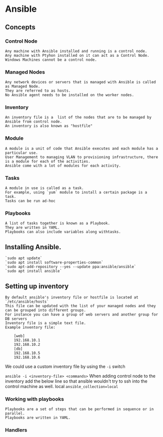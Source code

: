 # Ansible

## Concepts

### Control Node
    Any machine with Ansible installed and running is a control node. 
    Any machine with Ptyhon installed on it can act as a Control Node.
    Windows Machines cannot be a control node.

### Managed Nodes
    Any network devices or servers that is managed with Ansible is called as Managed Node.
    They are referred to as hosts.
    No Ansible agent needs to be installed on the worker nodes.

### Inventory
    An inventory file is a  list of the nodes that are to be managed by Ansible from control node. 
    An inventory is also known as "hostfile"

### Module
    A module is a unit of code that Ansible executes and each module has a particular use.
    User Management to managing VLAN to provisioning infrastructure, there is a module for each of the activities. 
    Ansible come with a lot of modules for each activity.

### Tasks
    A module in use is called as a task. 
    For example, using `yum` module to install a certain package is a task.
    Tasks can be run ad-hoc

### Playbooks
    A list of tasks together is known as a Playbook. 
    They are written in YAML.
    Playbooks can also include variables along withtasks.


## Installing Ansible.

    `sudo apt update`
    `sudo apt install software-properties-common`
    `sudo apt-add-repository --yes --update ppa:ansible/ansible`
    `sudo apt install ansible`


## Setting up inventory

    By default ansible's inventory file or hostfile is located at `/etc/ansible/hosts`
    This file can be updated with the list of your managed nodes and they can be grouped into different groups.
    For instance you can have a group of web servers and another group for DB servers 
    Inventory file is a simple text file. 
    Example inventory file:

        [web]
        192.168.10.1
        192.168.10.2
        [db]
        192.168.10.5
        192.168.10.6

We could use a custom inventory file by using the `-i` switch

`ansible -i <inventory-file> <commands>`
When adding control node to the inventory add the below line so that ansible wouldn't try to ssh into the control machine as well.
 local `ansible_collection=local` 


### Working with playbooks

    Playbooks are a set of steps that can be performed in sequence or in parallel.
    Playbooks are written in YAML.


### Handlers















